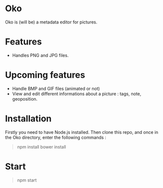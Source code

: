 # Oko

Oko is (will be) a metadata editor for pictures.

# Features
* Handles PNG and JPG files.
# Upcoming features
* Handle BMP and GIF files (animated or not)
* View and edit different informations about a picture : tags, note, geoposition.
# Installation
Firstly you need to have Node.js installed. Then clone this repo, and once in the Oko directory, enter the following commands :
> npm install
> bower install
# Start
> npm start
